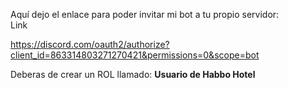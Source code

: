 Aquí dejo el enlace para poder invitar mi bot a tu propio servidor:
<br>
Link

https://discord.com/oauth2/authorize?client_id=863314803271270421&permissions=0&scope=bot



Deberas de crear un ROL llamado: <b>Usuario de Habbo Hotel</b>
